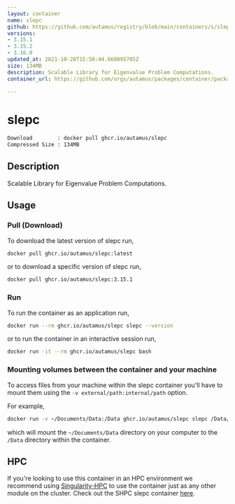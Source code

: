 ```yaml
---
layout: container
name: slepc
github: https://github.com/autamus/registry/blob/main/containers/s/slepc/spack.yaml
versions:
- 3.15.1
- 3.15.2
- 3.16.0
updated_at: 2021-10-28T15:50:44.660095705Z
size: 134MB
description: Scalable Library for Eigenvalue Problem Computations.
container_url: https://github.com/orgs/autamus/packages/container/package/slepc

---
```

# slepc
```bash 
Download        : docker pull ghcr.io/autamus/slepc
Compressed Size : 134MB
```

## Description
Scalable Library for Eigenvalue Problem Computations.

## Usage
### Pull (Download)
To download the latest version of slepc run,

```bash
docker pull ghcr.io/autamus/slepc:latest
```

or to download a specific version of slepc run,

```bash
docker pull ghcr.io/autamus/slepc:3.15.1
```
### Run
To run the container as an application run,
```bash
docker run --rm ghcr.io/autamus/slepc slepc --version
```

or to run the container in an interactive session run,
```bash
docker run -it --rm ghcr.io/autamus/slepc bash
```

### Mounting volumes between the container and your machine
To access files from your machine within the slepc container you'll have to mount them using the `-v external/path:internal/path` option.

For example,
```bash
docker run -v ~/Documents/Data:/Data ghcr.io/autamus/slepc slepc /Data/myData.csv
```
which will mount the `~/Documents/Data` directory on your computer to the `/Data` directory within the container.

## HPC
If you're looking to use this container in an HPC environment we recommend using [Singularity-HPC](https://singularity-hpc.readthedocs.io) to use the container just as any other module on the cluster. Check out the SHPC slepc container [here](https://singularityhub.github.io/singularity-hpc/r/ghcr.io-autamus-slepc/).